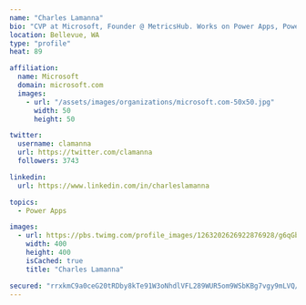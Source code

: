 ```yaml
---
name: "Charles Lamanna"
bio: "CVP at Microsoft, Founder @ MetricsHub. Works on Power Apps, Power Automate, Power Virtual Agent, Common Data Service and Dynamics 365."
location: Bellevue, WA
type: "profile"
heat: 89

affiliation:
  name: Microsoft
  domain: microsoft.com
  images:
    - url: "/assets/images/organizations/microsoft.com-50x50.jpg"
      width: 50
      height: 50

twitter:
  username: clamanna
  url: https://twitter.com/clamanna
  followers: 3743

linkedin:
  url: https://www.linkedin.com/in/charleslamanna

topics:
  - Power Apps

images:
  - url: https://pbs.twimg.com/profile_images/1263202626922876928/g6qGbHZ-_400x400.jpg
    width: 400
    height: 400
    isCached: true
    title: "Charles Lamanna"

secured: "rrxkmC9a0ceG20tRDby8kTe91W3oNhdlVFL289WUR5om9WSbKBg7vgy9mLVQ/C+oVCATXqVerzHFnRKVDQwWvz6oP8RW40tXlu6i2sa64MEqUOJXOC0m2sfa9Qj9XnCUlFi0vI7p4ttaULdOeFvDWJFUN3e+4JPc/SyS9o68auK3elw67A7vEGG5lEWHxuBkJ8W/hpjYidRIGPToiuLxwqR/e4rchaYkGAs/oH0IOfKqxef/i5uNsWEENrYIIomlwd2vzl7dNg3zlJ11r5YMg0RbCHgCSc3sxwu4KedRdYmyIKtjlC9IcWQPOu3o1zKXzJr/WLEpp8sUmmxSeSdvPkWyyZBFW4v6tp26uzQF+cTj75J+dXChZyiRoJM3EboEzdgBJXJ6rM4sbRMU1+vgnLyB5qaZy1dovaO+TWg3ibI=;7EvSK1MeNMzTiRmeGSxKYA=="
---
```



